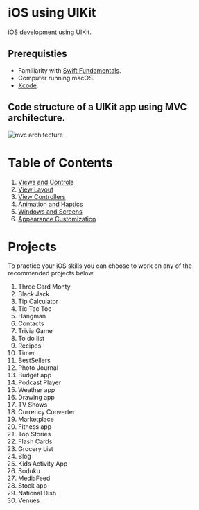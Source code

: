 # iOS using UIKit

iOS development using UIKit.

## Prerequisties 

* Familiarity with [Swift Fundamentals](https://github.com/alexpaul/Swift-Fundamentals). 
* Computer running macOS. 
* [Xcode](https://developer.apple.com/xcode/).

## Code structure of a UIKit app using MVC architecture. 

![mvc architecture](https://docs-assets.developer.apple.com/published/4e7c26b6ad/ff7aa08f-4857-44ce-88d5-7dacbef84509.png)

# Table of Contents 

1. [Views and Controls](https://github.com/alexpaul/iOS-UIKit/blob/main/Views-and-Controls.md)
1. [View Layout]()
1. [View Controllers](https://github.com/alexpaul/iOS-UIKit/blob/main/ViewControllers.md)
1. [Animation and Haptics]()
1. [Windows and Screens]()
1. [Appearance Customization]()

# Projects

To practice your iOS skills you can choose to work on any of the recommended projects below. 

1. Three Card Monty 
1. Black Jack 
1. Tip Calculator 
1. Tic Tac Toe 
1. Hangman
1. Contacts 
1. Trivia Game
1. To do list
1. Recipes
1. Timer
1. BestSellers
1. Photo Journal 
1. Budget app
1. Podcast Player
1. Weather app 
1. Drawing app
1. TV Shows
1. Currency Converter 
1. Marketplace
1. Fitness app 
1. Top Stories
1. Flash Cards
1. Grocery List 
1. Blog
1. Kids Activity App 
1. Soduku
1. MediaFeed
1. Stock app
1. National Dish
1. Venues

